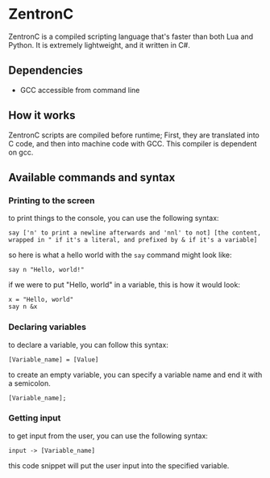 # ZentronC
ZentronC is a compiled scripting language that's faster than both Lua and Python. It is extremely lightweight, and it written in C#.

## Dependencies
* GCC accessible from command line

## How it works
ZentronC scripts are compiled before runtime; First, they are translated into C code, and then into machine code with GCC. This compiler is dependent on gcc.

## Available commands and syntax
### Printing to the screen
to print things to the console, you can use the following syntax:
```
say ['n' to print a newline afterwards and 'nnl' to not] [the content, wrapped in " if it's a literal, and prefixed by & if it's a variable]
```

so here is what a hello world with the `say` command might look like:

```
say n "Hello, world!"
```

if we were to put "Hello, world" in a variable, this is how it would look:

```
x = "Hello, world"
say n &x
```

### Declaring variables
to declare a variable, you can follow this syntax:

`[Variable_name] = [Value]`

to create an empty variable, you can specify a variable name and end it with a semicolon.

`[Variable_name];`

### Getting input
to get input from the user, you can use the following syntax:
```
input -> [Variable_name]
```
this code snippet will put the user input into the specified variable.
### 
